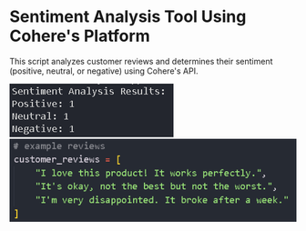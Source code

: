 # Sentiment Analysis Tool Using Cohere's Platform

This script analyzes customer reviews and determines their sentiment (positive, neutral, or negative) using Cohere's API. 

<img src=ss.PNG>
<img src=ss1.PNG>
